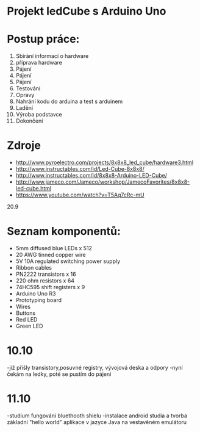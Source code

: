 # Projekt ledCube s Arduino Uno

# Postup práce:
1. Sbírání informací o hardware
2. příprava hardware
3. Pájení
4. Pájení
5. Pájení
6. Testování
7. Opravy
8. Nahrání kodu do arduina a test s arduinem
9. Ladění
10. Výroba podstavce
11. Dokončení

# Zdroje
- http://www.pyroelectro.com/projects/8x8x8_led_cube/hardware3.html
- http://www.instructables.com/id/Led-Cube-8x8x8/
- http://www.instructables.com/id/8x8x8-Arduino-LED-Cube/
- http://www.jameco.com/Jameco/workshop/JamecoFavorites/8x8x8-led-cube.html
- https://www.youtube.com/watch?v=T5Aq7cRc-mU

20.9
# Seznam komponentů:
- 5mm diffused blue LEDs x 512 
- 20 AWG tinned copper wire
- 5V 10A regulated switching power supply 
- Ribbon cables 
- PN2222 transistors x 16 
- 220 ohm resistors x 64 
- 74HC595 shift registers x 9 
- Arduino Uno R3 
- Prototyping board 
- Wires
- Buttons
- Red LED 
- Green LED 

# 10.10
-již přišly transistory,posuvné registry, vývojová deska a odpory
-nyní čekám na ledky, poté se pustím do pájení

# 11.10
-studium fungování bluethooth shielu
-instalace android studia a tvorba základní "hello world" aplikace v jazyce Java na vestavěném emulátoru
